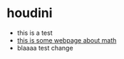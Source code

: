 # houdini

* this is a test
* [this is some webpage about math](https://www.siggraph.org/education/materials/HyperGraph/modeling/mod_tran/2drota.htm)
* blaaaa test change
